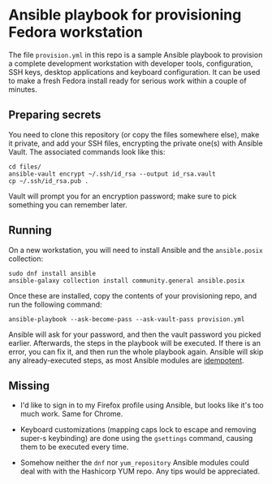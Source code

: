 # Ansible playbook for provisioning Fedora workstation

The file `provision.yml` in this repo is a sample Ansible playbook to provision
a complete development workstation with developer tools, configuration, SSH
keys, desktop applications and keyboard configuration. It can be used to make a
fresh Fedora install ready for serious work within a couple of minutes.

## Preparing secrets

You need to clone this repository (or copy the files somewhere else), make it
private, and add your SSH files, encrypting the private one(s) with Ansible
Vault. The associated commands look like this:

```
cd files/
ansible-vault encrypt ~/.ssh/id_rsa --output id_rsa.vault
cp ~/.ssh/id_rsa.pub .
```

Vault will prompt you for an encryption password; make sure to pick something
you can remember later.

## Running

On a new workstation, you will need to install Ansible and the `ansible.posix` collection:

```
sudo dnf install ansible
ansible-galaxy collection install community.general ansible.posix
```

Once these are installed, copy the contents of your provisioning repo, and run
the following command:

```
ansible-playbook --ask-become-pass --ask-vault-pass provision.yml
```

Ansible will ask for your password, and then the vault password you picked
earlier. Afterwards, the steps in the playbook will be executed. If there is an
error, you can fix it, and then run the whole playbook again. Ansible will skip
any already-executed steps, as most Ansible modules are
[idempotent](https://docs.ansible.com/ansible/latest/user_guide/playbooks_intro.html#desired-state-and-idempotency).

## Missing

- I'd like to sign in to my Firefox profile using Ansible, but looks like it's
  too much work. Same for Chrome.

- Keyboard customizations (mapping caps lock to escape and removing super-s
  keybinding) are done using the `gsettings` command, causing them to be
  executed every time.

- Somehow neither the `dnf` nor `yum_repository` Ansible modules could deal with
  with the Hashicorp YUM repo. Any tips would be appreciated.
